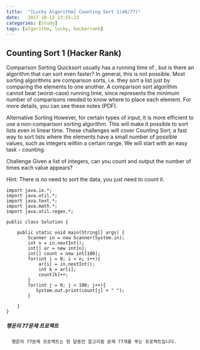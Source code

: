 ```yaml
---
title:  "[Lucky Algorithm] Counting Sort 1(40/77)"
date:   2017-10-13 23:55:23
categories: [study]
tags: [algorithm, lucky, hackerrank]
---
```

## Counting Sort 1 (Hacker Rank)
Comparison Sorting
Quicksort usually has a running time of , but is there an algorithm that can sort even faster? In general, this is not possible. Most sorting algorithms are comparison sorts, i.e. they sort a list just by comparing the elements to one another. A comparison sort algorithm cannot beat  (worst-case) running time, since  represents the minimum number of comparisons needed to know where to place each element. For more details, you can see these notes (PDF).

Alternative Sorting
However, for certain types of input, it is more efficient to use a non-comparison sorting algorithm. This will make it possible to sort lists even in linear time. These challenges will cover Counting Sort, a fast way to sort lists where the elements have a small number of possible values, such as integers within a certain range. We will start with an easy task - counting.

Challenge
Given a list of integers, can you count and output the number of times each value appears?

Hint: There is no need to sort the data, you just need to count it.

```
import java.io.*;
import java.util.*;
import java.text.*;
import java.math.*;
import java.util.regex.*;

public class Solution {

    public static void main(String[] args) {
        Scanner in = new Scanner(System.in);
        int n = in.nextInt();
        int[] ar = new int[n];
        int[] count = new int[100];
        for(int i = 0; i < n; i++){
            ar[i] = in.nextInt();
            int k = ar[i];
            count[k]++;
        }
        for(int j = 0; j < 100; j++){
           System.out.print(count[j] + " ");
        }

    }
}
```

##### 행운의 77문제 프로젝트
```
  행운의 77문제 프로젝트는 한 달동안 알고리즘 문제 77개를 푸는 프로젝트입니다.
```
